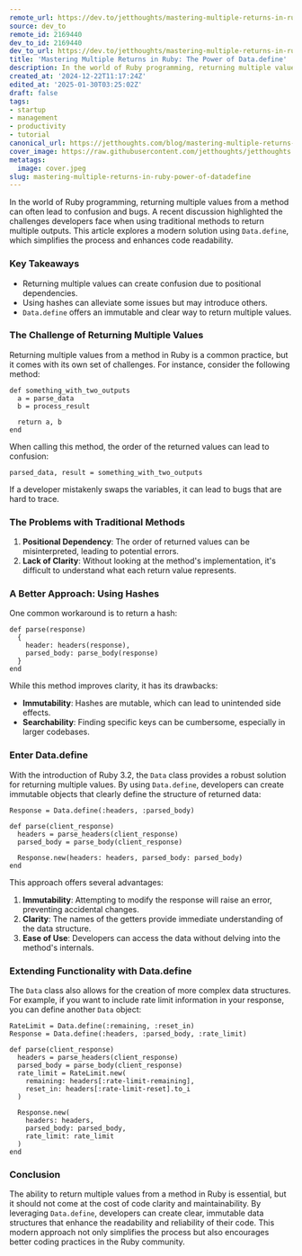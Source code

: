```yaml
---
remote_url: https://dev.to/jetthoughts/mastering-multiple-returns-in-ruby-the-power-of-datadefine-3ng8
source: dev_to
remote_id: 2169440
dev_to_id: 2169440
dev_to_url: https://dev.to/jetthoughts/mastering-multiple-returns-in-ruby-the-power-of-datadefine-3ng8
title: 'Mastering Multiple Returns in Ruby: The Power of Data.define'
description: In the world of Ruby programming, returning multiple values from a method can often lead to confusion...
created_at: '2024-12-22T11:17:24Z'
edited_at: '2025-01-30T03:25:02Z'
draft: false
tags:
- startup
- management
- productivity
- tutorial
canonical_url: https://jetthoughts.com/blog/mastering-multiple-returns-in-ruby-power-of-datadefine/
cover_image: https://raw.githubusercontent.com/jetthoughts/jetthoughts.github.io/master/content/blog/mastering-multiple-returns-in-ruby-power-of-datadefine/cover.jpeg
metatags:
  image: cover.jpeg
slug: mastering-multiple-returns-in-ruby-power-of-datadefine
---
```

In the world of Ruby programming, returning multiple values from a method can often lead to confusion and bugs. A recent discussion highlighted the challenges developers face when using traditional methods to return multiple outputs. This article explores a modern solution using `Data.define`, which simplifies the process and enhances code readability.

### Key Takeaways

*   Returning multiple values can create confusion due to positional dependencies.
*   Using hashes can alleviate some issues but may introduce others.
*   `Data.define` offers an immutable and clear way to return multiple values.

### The Challenge of Returning Multiple Values

Returning multiple values from a method in Ruby is a common practice, but it comes with its own set of challenges. For instance, consider the following method:

    def something_with_two_outputs
      a = parse_data
      b = process_result
    
      return a, b
    end
    

When calling this method, the order of the returned values can lead to confusion:

    parsed_data, result = something_with_two_outputs
    

If a developer mistakenly swaps the variables, it can lead to bugs that are hard to trace.

### The Problems with Traditional Methods

1.  **Positional Dependency**: The order of returned values can be misinterpreted, leading to potential errors.
2.  **Lack of Clarity**: Without looking at the method's implementation, it's difficult to understand what each return value represents.

### A Better Approach: Using Hashes

One common workaround is to return a hash:

    def parse(response)
      {
        header: headers(response),
        parsed_body: parse_body(response)
      }
    end
    

While this method improves clarity, it has its drawbacks:

*   **Immutability**: Hashes are mutable, which can lead to unintended side effects.
*   **Searchability**: Finding specific keys can be cumbersome, especially in larger codebases.

### Enter Data.define

With the introduction of Ruby 3.2, the `Data` class provides a robust solution for returning multiple values. By using `Data.define`, developers can create immutable objects that clearly define the structure of returned data:

    Response = Data.define(:headers, :parsed_body)
    
    def parse(client_response)
      headers = parse_headers(client_response)
      parsed_body = parse_body(client_response)
    
      Response.new(headers: headers, parsed_body: parsed_body)
    end
    

This approach offers several advantages:

1.  **Immutability**: Attempting to modify the response will raise an error, preventing accidental changes.
2.  **Clarity**: The names of the getters provide immediate understanding of the data structure.
3.  **Ease of Use**: Developers can access the data without delving into the method's internals.

### Extending Functionality with Data.define

The `Data` class also allows for the creation of more complex data structures. For example, if you want to include rate limit information in your response, you can define another `Data` object:

    RateLimit = Data.define(:remaining, :reset_in)
    Response = Data.define(:headers, :parsed_body, :rate_limit)
    
    def parse(client_response)
      headers = parse_headers(client_response)
      parsed_body = parse_body(client_response)
      rate_limit = RateLimit.new(
        remaining: headers[:rate-limit-remaining],
        reset_in: headers[:rate-limit-reset].to_i
      )
    
      Response.new(
        headers: headers,
        parsed_body: parsed_body,
        rate_limit: rate_limit
      )
    end
    

### Conclusion

The ability to return multiple values from a method in Ruby is essential, but it should not come at the cost of code clarity and maintainability. By leveraging `Data.define`, developers can create clear, immutable data structures that enhance the readability and reliability of their code. This modern approach not only simplifies the process but also encourages better coding practices in the Ruby community.